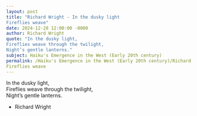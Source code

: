```yaml
---
layout: post
title: "Richard Wright - In the dusky light  
Fireflies weave"
date: 2024-12-28 12:00:00 -0000
author: Richard Wright
quote: "In the dusky light,  
Fireflies weave through the twilight,  
Night’s gentle lanterns."
subject: Haiku's Emergence in the West (Early 20th century)
permalink: /Haiku's Emergence in the West (Early 20th century)/Richard Wright/Richard Wright - In the dusky light  
Fireflies weave
---
```


In the dusky light,  
Fireflies weave through the twilight,  
Night’s gentle lanterns.

- Richard Wright

